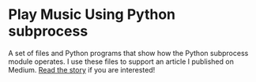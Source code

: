 # Play Music Using Python subprocess
A set of files and Python programs that show how the Python subprocess module operates. I use these files to support an article I published on Medium. [Read the story](https://medium.com/@steveharding_76362/play-music-using-python-subprocess-8c7a1bde2271) if you are interested!
